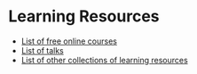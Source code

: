 # Learning Resources

* [List of free online courses](Courses.md)
* [List of talks]()
* [List of other collections of learning resources]()
